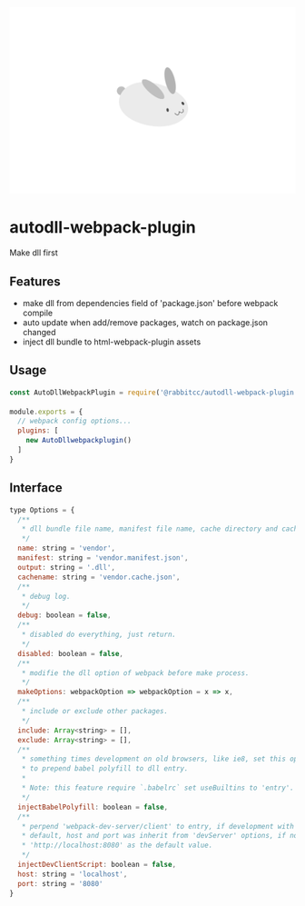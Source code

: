 <div alert="center">
  <img src="https://raw.githubusercontent.com/HairyRabbit/media/master/Rabbit-Simple.svg?sanitize=true" alt="Logo" />
</div>

# autodll-webpack-plugin

Make dll first

## Features

- make dll from dependencies field of 'package.json' before webpack compile
- auto update when add/remove packages, watch on package.json changed
- inject dll bundle to html-webpack-plugin assets

## Usage

```js
const AutoDllWebpackPlugin = require('@rabbitcc/autodll-webpack-plugin')

module.exports = {
  // webpack config options...
  plugins: [
    new AutoDllwebpackplugin()
  ]
}
```

## Interface

```js
type Options = {
  /**
   * dll bundle file name, manifest file name, cache directory and cache file name.
   */
  name: string = 'vendor',
  manifest: string = 'vendor.manifest.json',
  output: string = '.dll',
  cachename: string = 'vendor.cache.json',
  /**
   * debug log.
   */
  debug: boolean = false,
  /**
   * disabled do everything, just return.
   */
  disabled: boolean = false,
  /**
   * modifie the dll option of webpack before make process.
   */
  makeOptions: webpackOption => webpackOption = x => x,
  /**
   * include or exclude other packages.
   */
  include: Array<string> = [],
  exclude: Array<string> = [],
  /**
   * something times development on old browsers, like ie8, set this option to 'ture'
   * to prepend babel polyfill to dll entry.
   *
   * Note: this feature require `.babelrc` set useBuiltins to 'entry'.
   */
  injectBabelPolyfill: boolean = false,
  /**
   * perpend 'webpack-dev-server/client' to entry, if development with a web app, by
   * default, host and port was inherit from 'devServer' options, if not, will use
   * 'http://localhost:8080' as the default value.
   */
  injectDevClientScript: boolean = false,
  host: string = 'localhost',
  port: string = '8080'
}
```
